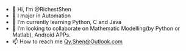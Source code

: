 - 👋 Hi, I’m @RichestShen
- 👀 I major in Automation
- 🌱 I’m currently learning Python, C and Java
- 💞️ I’m looking to collaborate on Mathematic Modelling(by Python or Matlab), Android APPs.
- 📫 How to reach me Qy.Shen@Outlook.com

<!---
RichestShen/RichestShen is a ✨ special ✨ repository because its `README.md` (this file) appears on your GitHub profile.
You can click the Preview link to take a look at your changes.
--->
